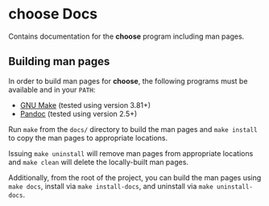 # choose Docs

Contains documentation for the **choose** program including man pages.

## Building man pages

In order to build man pages for **choose**, the following programs must be
available and in your `PATH`:

- [GNU Make](https://www.gnu.org/software/make/) (tested using version 3.81+)
- [Pandoc](https://pandoc.org/) (tested using version 2.5+)

Run `make` from the `docs/` directory to build the man pages and `make
install` to copy the man pages to appropriate locations.

Issuing `make uninstall` will remove man pages from appropriate locations and
`make clean` will delete the locally-built man pages.

Additionally, from the root of the project, you can build the man pages using
`make docs`, install via `make install-docs`, and uninstall via `make
uninstall-docs`.
